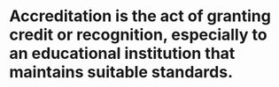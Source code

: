 # Accreditation is the act of granting credit or recognition, especially to an educational institution that maintains suitable standards. 
